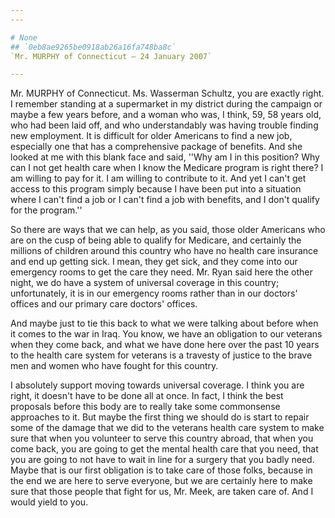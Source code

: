 ```yaml
---
---

# None
## `0eb8ae9265be0918ab26a16fa748ba8c`
`Mr. MURPHY of Connecticut — 24 January 2007`

---
```



Mr. MURPHY of Connecticut. Ms. Wasserman Schultz, you are exactly 
right. I remember standing at a supermarket in my district during the 
campaign or maybe a few years before, and a woman who was, I think, 59, 
58 years old, who had been laid off, and who understandably was having 
trouble finding new employment. It is difficult for older Americans to 
find a new job, especially one that has a comprehensive package of 
benefits. And she looked at me with this blank face and said, ''Why am 
I in this position? Why can I not get health care when I know the 
Medicare program is right there? I am willing to pay for it. I am 
willing to contribute to it. And yet I can't get access to this program 
simply because I have been put into a situation where I can't find a 
job or I can't find a job with benefits, and I don't qualify for the 
program.''

So there are ways that we can help, as you said, those older 
Americans who are on the cusp of being able to qualify for Medicare, 
and certainly the millions of children around this country who have no 
health care insurance and end up getting sick. I mean, they get sick, 
and they come into our emergency rooms to get the care they need. Mr. 
Ryan said here the other night, we do have a system of universal 
coverage in this country; unfortunately, it is in our emergency rooms 
rather than in our doctors' offices and our primary care doctors' 
offices.

And maybe just to tie this back to what we were talking about before 
when it comes to the war in Iraq. You know, we have an obligation to 
our veterans when they come back, and what we have done here over the 
past 10 years to the health care system for veterans is a travesty of 
justice to the brave men and women who have fought for this country.

I absolutely support moving towards universal coverage. I think you 
are right, it doesn't have to be done all at once. In fact, I think the 
best proposals before this body are to really take some commonsense 
approaches to it. But maybe the first thing we should do is start to 
repair some of the damage that we did to the veterans health care 
system to make sure that when you volunteer to serve this country 
abroad, that when you come back, you are going to get the mental health 
care that you need, that you are going to not have to wait in line for 
a surgery that you badly need. Maybe that is our first obligation is to 
take care of those folks, because in the end we are here to serve 
everyone, but we are certainly here to make sure that those people that 
fight for us, Mr. Meek, are taken care of. And I would yield to you.

